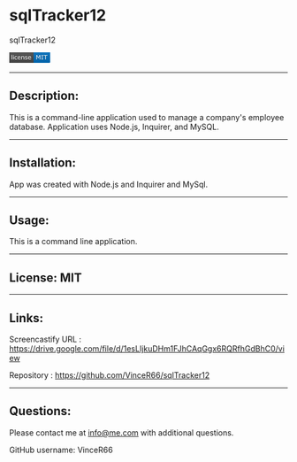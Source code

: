 # sqlTracker12
sqlTracker12


![Screenshot](./MIT.png)

_______________________________________________________________________________________________________________________________
## Description:
This is a command-line application used to manage a company's employee database. Application uses Node.js, Inquirer, and MySQL.

_______________________________________________________________________________________________________________________________
## Installation:
App was created with Node.js and Inquirer and MySql.
_______________________________________________________________________________________________________________________________
## Usage: 
This is a command line application.
_______________________________________________________________________________________________________________________________
## License: MIT
_______________________________________________________________________________________________________________________________
## Links:
Screencastify URL : https://drive.google.com/file/d/1esLIjkuDHm1FJhCAqGgx6RQRfhGdBhC0/view

Repository : https://github.com/VinceR66/sqlTracker12 
_______________________________________________________________________________________________________________________________
## Questions:
Please contact me at info@me.com with additional questions.

GitHub username: VinceR66
